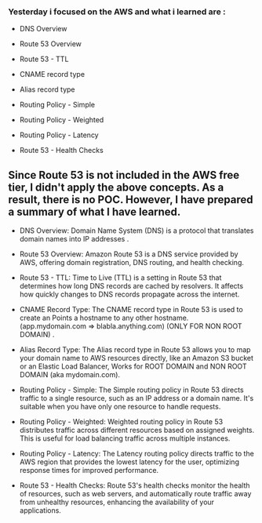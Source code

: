 ### Yesterday i focused on the AWS and what i learned are :
- DNS  Overview

- Route 53 Overview

- Route 53 - TTL

- CNAME record type
 
- Alias record type

-  Routing Policy - Simple

-  Routing Policy - Weighted

- Routing Policy - Latency

- Route 53 - Health Checks


## Since Route 53 is not included in the AWS free tier, I didn't apply the above concepts. As a result, there is no POC. However, I have prepared a summary of what I have learned.



- DNS Overview:
Domain Name System (DNS) is a protocol that translates domain names into IP addresses .

- Route 53 Overview:
Amazon Route 53 is a DNS service provided by AWS, offering domain registration, DNS routing, and health checking.

- Route 53 - TTL:
Time to Live (TTL) is a setting in Route 53 that determines how long DNS records are cached by resolvers. It affects how quickly changes to DNS records propagate across the internet.

- CNAME Record Type:
The CNAME record type in Route 53 is used to create an Points a hostname to any other hostname. (app.mydomain.com => blabla.anything.com) (ONLY FOR NON ROOT DOMAIN) .

- Alias Record Type:
The Alias record type in Route 53 allows you to map your domain name to AWS resources directly, like an Amazon S3 bucket or an Elastic Load Balancer,  Works for ROOT DOMAIN and NON ROOT DOMAIN (aka mydomain.com).

- Routing Policy - Simple:
The Simple routing policy in Route 53 directs traffic to a single resource, such as an IP address or a domain name. It's suitable when you have only one resource to handle requests.

- Routing Policy - Weighted:
Weighted routing policy in Route 53 distributes traffic across different resources based on assigned weights. This is useful for load balancing traffic across multiple instances.

- Routing Policy - Latency:
The Latency routing policy directs traffic to the AWS region that provides the lowest latency for the user, optimizing response times for improved performance.

- Route 53 - Health Checks:
Route 53's health checks monitor the health of resources, such as web servers, and automatically route traffic away from unhealthy resources, enhancing the availability of your applications.


